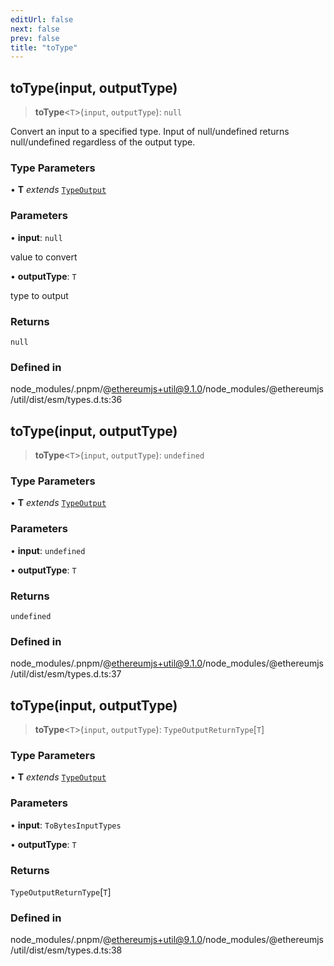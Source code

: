 ```yaml
---
editUrl: false
next: false
prev: false
title: "toType"
---
```


## toType(input, outputType)

> **toType**\<`T`\>(`input`, `outputType`): `null`

Convert an input to a specified type.
Input of null/undefined returns null/undefined regardless of the output type.

### Type Parameters

• **T** *extends* [`TypeOutput`](/reference/tevm/utils/enumerations/typeoutput/)

### Parameters

• **input**: `null`

value to convert

• **outputType**: `T`

type to output

### Returns

`null`

### Defined in

node\_modules/.pnpm/@ethereumjs+util@9.1.0/node\_modules/@ethereumjs/util/dist/esm/types.d.ts:36

## toType(input, outputType)

> **toType**\<`T`\>(`input`, `outputType`): `undefined`

### Type Parameters

• **T** *extends* [`TypeOutput`](/reference/tevm/utils/enumerations/typeoutput/)

### Parameters

• **input**: `undefined`

• **outputType**: `T`

### Returns

`undefined`

### Defined in

node\_modules/.pnpm/@ethereumjs+util@9.1.0/node\_modules/@ethereumjs/util/dist/esm/types.d.ts:37

## toType(input, outputType)

> **toType**\<`T`\>(`input`, `outputType`): `TypeOutputReturnType`\[`T`\]

### Type Parameters

• **T** *extends* [`TypeOutput`](/reference/tevm/utils/enumerations/typeoutput/)

### Parameters

• **input**: `ToBytesInputTypes`

• **outputType**: `T`

### Returns

`TypeOutputReturnType`\[`T`\]

### Defined in

node\_modules/.pnpm/@ethereumjs+util@9.1.0/node\_modules/@ethereumjs/util/dist/esm/types.d.ts:38
